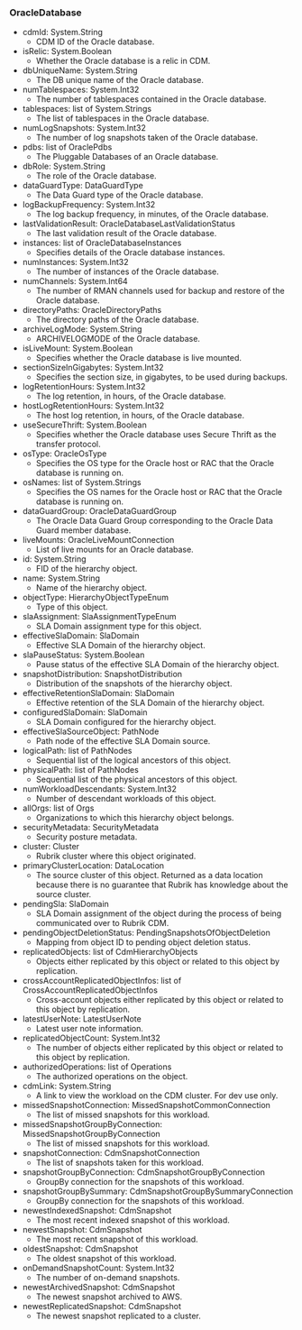 ### OracleDatabase
- cdmId: System.String
  - CDM ID of the Oracle database.
- isRelic: System.Boolean
  - Whether the Oracle database is a relic in CDM.
- dbUniqueName: System.String
  - The DB unique name of the Oracle database.
- numTablespaces: System.Int32
  - The number of tablespaces contained in the Oracle database.
- tablespaces: list of System.Strings
  - The list of tablespaces in the Oracle database.
- numLogSnapshots: System.Int32
  - The number of log snapshots taken of the Oracle database.
- pdbs: list of OraclePdbs
  - The Pluggable Databases of an Oracle database.
- dbRole: System.String
  - The role of the Oracle database.
- dataGuardType: DataGuardType
  - The Data Guard type of the Oracle database.
- logBackupFrequency: System.Int32
  - The log backup frequency, in minutes, of the Oracle database.
- lastValidationResult: OracleDatabaseLastValidationStatus
  - The last validation result of the Oracle database.
- instances: list of OracleDatabaseInstances
  - Specifies details of the Oracle database instances.
- numInstances: System.Int32
  - The number of instances of the Oracle database.
- numChannels: System.Int64
  - The number of RMAN channels used for backup and restore of the Oracle database.
- directoryPaths: OracleDirectoryPaths
  - The directory paths of the Oracle database.
- archiveLogMode: System.String
  - ARCHIVELOGMODE of the Oracle database.
- isLiveMount: System.Boolean
  - Specifies whether the Oracle database is live mounted.
- sectionSizeInGigabytes: System.Int32
  - Specifies the section size, in gigabytes, to be used during backups.
- logRetentionHours: System.Int32
  - The log retention, in hours, of the Oracle database.
- hostLogRetentionHours: System.Int32
  - The host log retention, in hours, of the Oracle database.
- useSecureThrift: System.Boolean
  - Specifies whether the Oracle database uses Secure Thrift as the transfer protocol.
- osType: OracleOsType
  - Specifies the OS type for the Oracle host or RAC that the Oracle database is running on.
- osNames: list of System.Strings
  - Specifies the OS names for the Oracle host or RAC that the Oracle database is running on.
- dataGuardGroup: OracleDataGuardGroup
  - The Oracle Data Guard Group corresponding to the Oracle Data Guard member database.
- liveMounts: OracleLiveMountConnection
  - List of live mounts for an Oracle database.
- id: System.String
  - FID of the hierarchy object.
- name: System.String
  - Name of the hierarchy object.
- objectType: HierarchyObjectTypeEnum
  - Type of this object.
- slaAssignment: SlaAssignmentTypeEnum
  - SLA Domain assignment type for this object.
- effectiveSlaDomain: SlaDomain
  - Effective SLA Domain of the hierarchy object.
- slaPauseStatus: System.Boolean
  - Pause status of the effective SLA Domain of the hierarchy object.
- snapshotDistribution: SnapshotDistribution
  - Distribution of the snapshots of the hierarchy object.
- effectiveRetentionSlaDomain: SlaDomain
  - Effective retention of the SLA Domain of the hierarchy object.
- configuredSlaDomain: SlaDomain
  - SLA Domain configured for the hierarchy object.
- effectiveSlaSourceObject: PathNode
  - Path node of the effective SLA Domain source.
- logicalPath: list of PathNodes
  - Sequential list of the logical ancestors of this object.
- physicalPath: list of PathNodes
  - Sequential list of the physical ancestors of this object.
- numWorkloadDescendants: System.Int32
  - Number of descendant workloads of this object.
- allOrgs: list of Orgs
  - Organizations to which this hierarchy object belongs.
- securityMetadata: SecurityMetadata
  - Security posture metadata.
- cluster: Cluster
  - Rubrik cluster where this object originated.
- primaryClusterLocation: DataLocation
  - The source cluster of this object. Returned as a data location because there is no guarantee that Rubrik has knowledge about the source cluster.
- pendingSla: SlaDomain
  - SLA Domain assignment of the object during the process of being communicated over to Rubrik CDM.
- pendingObjectDeletionStatus: PendingSnapshotsOfObjectDeletion
  - Mapping from object ID to pending object deletion status.
- replicatedObjects: list of CdmHierarchyObjects
  - Objects either replicated by this object or related to this object by replication.
- crossAccountReplicatedObjectInfos: list of CrossAccountReplicatedObjectInfos
  - Cross-account objects either replicated by this object or related to this object by replication.
- latestUserNote: LatestUserNote
  - Latest user note information.
- replicatedObjectCount: System.Int32
  - The number of objects either replicated by this object or related to this object by replication.
- authorizedOperations: list of Operations
  - The authorized operations on the object.
- cdmLink: System.String
  - A link to view the workload on the CDM cluster. For dev use only.
- missedSnapshotConnection: MissedSnapshotCommonConnection
  - The list of missed snapshots for this workload.
- missedSnapshotGroupByConnection: MissedSnapshotGroupByConnection
  - The list of missed snapshots for this workload.
- snapshotConnection: CdmSnapshotConnection
  - The list of snapshots taken for this workload.
- snapshotGroupByConnection: CdmSnapshotGroupByConnection
  - GroupBy connection for the snapshots of this workload.
- snapshotGroupBySummary: CdmSnapshotGroupBySummaryConnection
  - GroupBy connection for the snapshots of this workload.
- newestIndexedSnapshot: CdmSnapshot
  - The most recent indexed snapshot of this workload.
- newestSnapshot: CdmSnapshot
  - The most recent snapshot of this workload.
- oldestSnapshot: CdmSnapshot
  - The oldest snapshot of this workload.
- onDemandSnapshotCount: System.Int32
  - The number of on-demand snapshots.
- newestArchivedSnapshot: CdmSnapshot
  - The newest snapshot archived to AWS.
- newestReplicatedSnapshot: CdmSnapshot
  - The newest snapshot replicated to a cluster.

